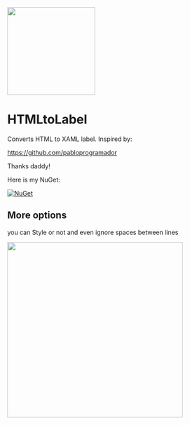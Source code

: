 <img src="icon.png" height="200">



# HTMLtoLabel
Converts HTML to XAML label.
Inspired by:

https://github.com/pabloprogramador

Thanks daddy!


Here is my NuGet:

[![NuGet](https://img.shields.io/nuget/v/HTMLtoLabel.svg?label=HTMLtoLabel)](https://www.nuget.org/packages/HTMLtoLabel/1.0.0)


## More options
you can Style or not and even ignore spaces between lines

<img src="screen.png" height="400">
